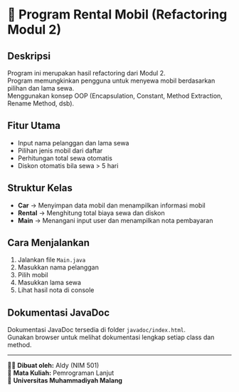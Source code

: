# 🚗 Program Rental Mobil (Refactoring Modul 2)

## Deskripsi
Program ini merupakan hasil refactoring dari Modul 2.  
Program memungkinkan pengguna untuk menyewa mobil berdasarkan pilihan dan lama sewa.  
Menggunakan konsep OOP (Encapsulation, Constant, Method Extraction, Rename Method, dsb).

## Fitur Utama
- Input nama pelanggan dan lama sewa
- Pilihan jenis mobil dari daftar
- Perhitungan total sewa otomatis
- Diskon otomatis bila sewa > 5 hari

## Struktur Kelas
- **Car** → Menyimpan data mobil dan menampilkan informasi mobil
- **Rental** → Menghitung total biaya sewa dan diskon
- **Main** → Menangani input user dan menampilkan nota pembayaran

## Cara Menjalankan
1. Jalankan file `Main.java`
2. Masukkan nama pelanggan
3. Pilih mobil
4. Masukkan lama sewa
5. Lihat hasil nota di console

## Dokumentasi JavaDoc
Dokumentasi JavaDoc tersedia di folder `javadoc/index.html`.  
Gunakan browser untuk melihat dokumentasi lengkap setiap class dan method.

---

🧑‍💻 **Dibuat oleh:** Aldy (NIM 501)  
📅 **Mata Kuliah:** Pemrograman Lanjut  
🏫 **Universitas Muhammadiyah Malang**
